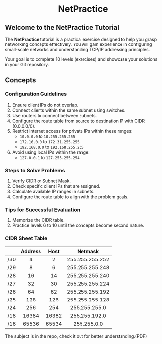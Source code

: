 <div align="center">
    <h1>NetPractice</h1>
</div>

## Welcome to the NetPractice Tutorial

The **NetPractice** tutorial is a practical exercise designed to help you grasp networking concepts effectively. You will gain experience in configuring small-scale networks and understanding TCP/IP addressing principles.

Your goal is to complete 10 levels (exercises) and showcase your solutions in your Git repository.

## Concepts

### Configuration Guidelines
1. Ensure client IPs do not overlap.
2. Connect clients within the same subnet using switches.
3. Use routers to connect between subnets.
4. Configure the route table from source to destination IP with CIDR (0.0.0.0/0).
5. Restrict internet access for private IPs within these ranges:
    - `10.0.0.0` to `10.255.255.255`
    - `172.16.0.0` to `172.31.255.255`
    - `192.168.0.0` to `192.168.255.255`
6. Avoid using local IPs within the range:
    - `127.0.0.1` to `127.255.255.254`

### Steps to Solve Problems
1. Verify CIDR or Subnet Mask.
2. Check specific client IPs that are assigned.
3. Calculate available IP ranges in subnets.
4. Configure the route table to align with the problem goals.

### Tips for Successful Evaluation

1. Memorize the CIDR table.
2. Practice levels 6 to 10 until the concepts become second nature.

### CIDR Sheet Table

|     | Address |  Host |     Netmask     |
|-----|:-------:|:-----:|:---------------:|
| /30 |    4    |    2  | 255.255.255.252 |
| /29 |    8    |    6  | 255.255.255.248 |
| /28 |   16    |   14  | 255.255.255.240 |
| /27 |   32    |   30  | 255.255.255.224 |
| /26 |   64    |   62  | 255.255.255.192 |
| /25 |  128    |  126  | 255.255.255.128 |
| /24 |  256    |  254  | 255.255.255.0   |
| /18 |  16384  | 16382 | 255.255.192.0   |
| /16 |  65536  | 65534 | 255.255.0.0     |


The subject is in the repo, check it out for better understanding.(PDF)
